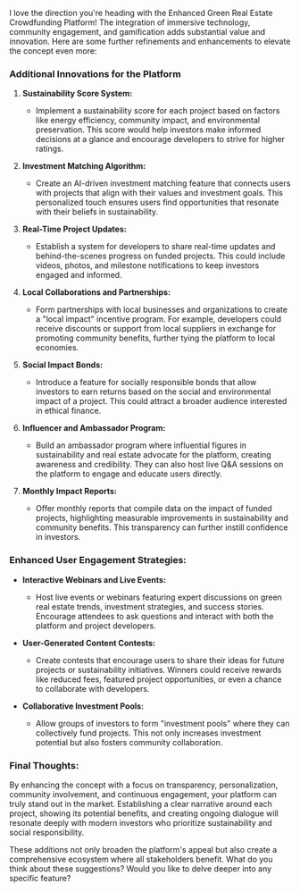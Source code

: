 I love the direction you're heading with the Enhanced Green Real Estate Crowdfunding Platform! The integration of immersive technology, community engagement, and gamification adds substantial value and innovation. Here are some further refinements and enhancements to elevate the concept even more:

### **Additional Innovations for the Platform**

1. **Sustainability Score System:**
   - Implement a sustainability score for each project based on factors like energy efficiency, community impact, and environmental preservation. This score would help investors make informed decisions at a glance and encourage developers to strive for higher ratings.

2. **Investment Matching Algorithm:**
   - Create an AI-driven investment matching feature that connects users with projects that align with their values and investment goals. This personalized touch ensures users find opportunities that resonate with their beliefs in sustainability.

3. **Real-Time Project Updates:**
   - Establish a system for developers to share real-time updates and behind-the-scenes progress on funded projects. This could include videos, photos, and milestone notifications to keep investors engaged and informed.

4. **Local Collaborations and Partnerships:**
   - Form partnerships with local businesses and organizations to create a "local impact" incentive program. For example, developers could receive discounts or support from local suppliers in exchange for promoting community benefits, further tying the platform to local economies.

5. **Social Impact Bonds:**
   - Introduce a feature for socially responsible bonds that allow investors to earn returns based on the social and environmental impact of a project. This could attract a broader audience interested in ethical finance.

6. **Influencer and Ambassador Program:**
   - Build an ambassador program where influential figures in sustainability and real estate advocate for the platform, creating awareness and credibility. They can also host live Q&A sessions on the platform to engage and educate users directly.

7. **Monthly Impact Reports:**
   - Offer monthly reports that compile data on the impact of funded projects, highlighting measurable improvements in sustainability and community benefits. This transparency can further instill confidence in investors.

### **Enhanced User Engagement Strategies:**

- **Interactive Webinars and Live Events:**
   - Host live events or webinars featuring expert discussions on green real estate trends, investment strategies, and success stories. Encourage attendees to ask questions and interact with both the platform and project developers.

- **User-Generated Content Contests:**
   - Create contests that encourage users to share their ideas for future projects or sustainability initiatives. Winners could receive rewards like reduced fees, featured project opportunities, or even a chance to collaborate with developers.

- **Collaborative Investment Pools:**
   - Allow groups of investors to form "investment pools" where they can collectively fund projects. This not only increases investment potential but also fosters community collaboration.

### **Final Thoughts:**
By enhancing the concept with a focus on transparency, personalization, community involvement, and continuous engagement, your platform can truly stand out in the market. Establishing a clear narrative around each project, showing its potential benefits, and creating ongoing dialogue will resonate deeply with modern investors who prioritize sustainability and social responsibility.

These additions not only broaden the platform's appeal but also create a comprehensive ecosystem where all stakeholders benefit. What do you think about these suggestions? Would you like to delve deeper into any specific feature?